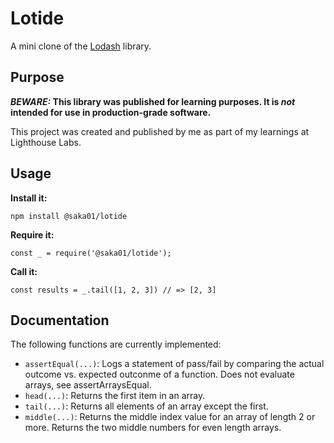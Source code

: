 # Lotide

A mini clone of the [Lodash](https://lodash.com) library.

## Purpose

**_BEWARE:_ This library was published for learning purposes. It is _not_ intended for use in production-grade software.**

This project was created and published by me as part of my learnings at Lighthouse Labs. 

## Usage

**Install it:**

`npm install @saka01/lotide`

**Require it:**

`const _ = require('@saka01/lotide');`

**Call it:**

`const results = _.tail([1, 2, 3]) // => [2, 3]`

## Documentation

The following functions are currently implemented:

* `assertEqual(...)`: Logs a statement of pass/fail by comparing the actual outcome vs. expected outconme of a function. Does not evaluate arrays, see assertArraysEqual.
* `head(...)`: Returns the first item in an array.
* `tail(...)`: Returns all elements of an array except the first.
* `middle(...)`: Returns the middle index value for an array of length 2 or more. Returns the two middle numbers for even length arrays.